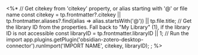 <%*
// Get citekey from 'citekey' property, or alias starting with '@' or file name
const citekey = tp.frontmatter?.citekey || tp.frontmatter.aliases?.find(alias => alias.startsWith('@')) || tp.file.title;
// Get the library ID from the properties. Fall back to "My Library" (1), if the library ID is not accessible
const libraryID = tp.frontmatter.libraryID || 1;
// Run the import
app.plugins.getPlugin('obsidian-zotero-desktop-connector').runImport('IMPORT NAME', citekey, libraryID); ;
%>